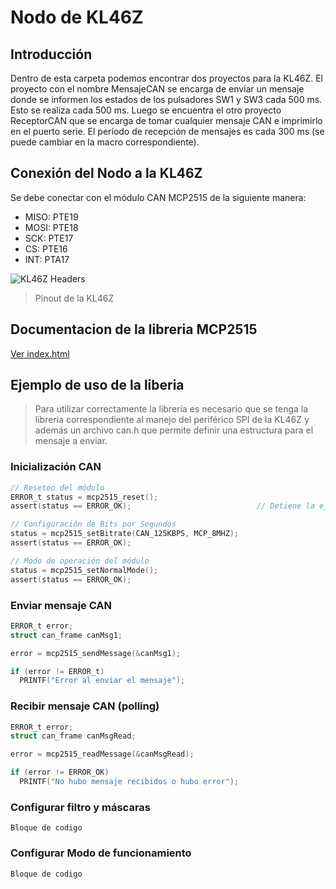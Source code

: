 # Nodo de KL46Z

## Introducción

Dentro de esta carpeta podemos encontrar dos proyectos para la KL46Z. El proyecto con el nombre MensajeCAN se encarga de enviar un mensaje donde se informen
los estados de los pulsadores SW1 y SW3 cada 500 ms. Esto se realiza cada 500 ms. Luego se encuentra el otro proyecto ReceptorCAN que se encarga de tomar
cualquier mensaje CAN e imprimirlo en el puerto serie. El período de recepción de mensajes es cada 300 ms (se puede cambiar en la macro correspondiente).

## Conexión del Nodo a la KL46Z

Se debe conectar con el módulo CAN MCP2515 de la siguiente manera:
* MISO: PTE19
* MOSI: PTE18
* SCK: PTE17
* CS: PTE16
* INT: PTA17

![KL46Z Headers](https://github.com/Agustin586/Ejemplos-SD2/blob/main/image/Nodos%20can/frdm-kl46z_headers.png)
> Pinout de la KL46Z

## Documentacion de la libreria MCP2515
[Ver index.html](https://agustin586.github.io/Ejemplos-SD2/)

## Ejemplo de uso de la liberia

> Para utilizar correctamente la libreria es necesario que se tenga la libreria correspondiente al manejo del periférico SPI de la KL46Z
> y además un archivo can.h que permite definir una estructura para el mensaje a enviar.

### Inicialización CAN

```c
// Reseteo del módulo
ERROR_t status = mcp2515_reset();                
assert(status == ERROR_OK);                            // Detiene la ejecución del programa

// Configuración de Bits por Segundos
status = mcp2515_setBitrate(CAN_125KBPS, MCP_8MHZ);
assert(status == ERROR_OK);

// Modo de operación del módulo
status = mcp2515_setNormalMode();
assert(status == ERROR_OK);
```

### Enviar mensaje CAN
```c
ERROR_t error;
struct can_frame canMsg1;

error = mcp2515_sendMessage(&canMsg1);

if (error != ERROR_t)
  PRINTF("Error al enviar el mensaje");
```

### Recibir mensaje CAN (polling)
```c
ERROR_t error;
struct can_frame canMsgRead;

error = mcp2515_readMessage(&canMsgRead);

if (error != ERROR_OK)
  PRINTF("No hubo mensaje recibidos o hubo error");
```
### Configurar filtro y máscaras
```
Bloque de codigo
```

### Configurar Modo de funcionamiento
```
Bloque de codigo
```


